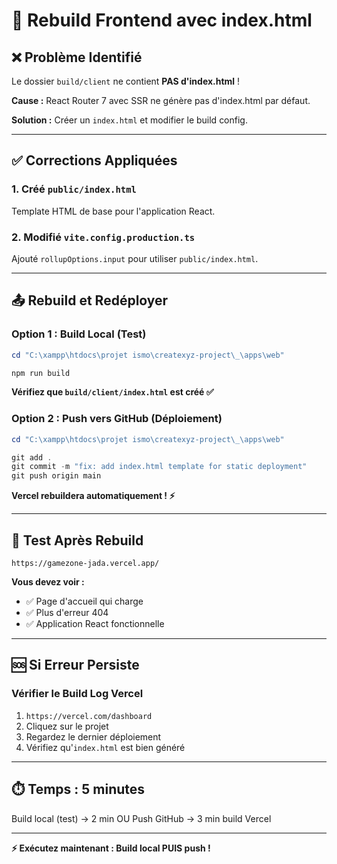 # 🔧 Rebuild Frontend avec index.html

## ❌ Problème Identifié

Le dossier `build/client` ne contient **PAS d'index.html** !

**Cause :** React Router 7 avec SSR ne génère pas d'index.html par défaut.

**Solution :** Créer un `index.html` et modifier le build config.

---

## ✅ Corrections Appliquées

### 1. Créé `public/index.html`
Template HTML de base pour l'application React.

### 2. Modifié `vite.config.production.ts`
Ajouté `rollupOptions.input` pour utiliser `public/index.html`.

---

## 📤 Rebuild et Redéployer

### Option 1 : Build Local (Test)

```powershell
cd "C:\xampp\htdocs\projet ismo\createxyz-project\_\apps\web"

npm run build
```

**Vérifiez que `build/client/index.html` est créé ✅**

### Option 2 : Push vers GitHub (Déploiement)

```powershell
cd "C:\xampp\htdocs\projet ismo\createxyz-project\_\apps\web"

git add .
git commit -m "fix: add index.html template for static deployment"
git push origin main
```

**Vercel rebuildera automatiquement ! ⚡**

---

## 🧪 Test Après Rebuild

```
https://gamezone-jada.vercel.app/
```

**Vous devez voir :**
- ✅ Page d'accueil qui charge
- ✅ Plus d'erreur 404
- ✅ Application React fonctionnelle

---

## 🆘 Si Erreur Persiste

### Vérifier le Build Log Vercel

1. `https://vercel.com/dashboard`
2. Cliquez sur le projet
3. Regardez le dernier déploiement
4. Vérifiez qu'`index.html` est bien généré

---

## ⏱️ Temps : 5 minutes

Build local (test) → 2 min
OU
Push GitHub → 3 min build Vercel

---

**⚡ Exécutez maintenant : Build local PUIS push !**
